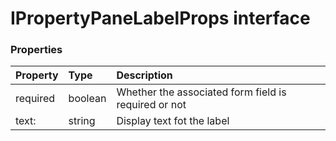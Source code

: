 # IPropertyPaneLabelProps interface





### Properties

| Property	   | Type	| Description|
|:-------------|:-------|:-----------|
|required      | boolean | Whether the associated form field is required or not |
|text:      | string | Display text fot the label |




